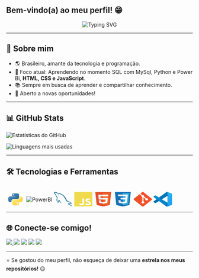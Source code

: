 ## Bem-vindo(a) ao meu perfil! 😁


<div align="center">
  <img src="https://readme-typing-svg.herokuapp.com?font=Fira+Code&weight=600&size=22&pause=1000&color=E8002D&center=true&vCenter=true&width=600&lines=💻+Desenvolvedor!;🚀+Sempre+aprendendo+novas+tecnologias!;&cursor=true" alt="Typing SVG" />
</div>

---

## 🚀 Sobre mim

* 🌎 Brasileiro, amante da tecnologia e programação.
* 🎯 Foco atual: Aprendendo no momento SQL com MySql, Python e Power Bi, **HTML, CSS e JavaScript**.
* 📚 Sempre em busca de aprender e compartilhar conhecimento.
* 🤝 Aberto a novas oportunidades!

---

## 📊 GitHub Stats

![Estatísticas do GitHub](https://github-readme-stats.vercel.app/api?username=kaioalmeida7&show_icons=true&theme=tokyonight)

![Linguagens mais usadas](https://github-readme-stats.vercel.app/api/top-langs/?username=kaioalmeida7&layout=compact&theme=tokyonight)

---

## 🛠️ Tecnologias e Ferramentas

<div style="display: inline_block"><br>
  <img align="center" alt="Python" height="40" width="50" src="https://raw.githubusercontent.com/devicons/devicon/master/icons/python/python-original.svg">
  <img align="center" alt="PowerBI" height="40" width="50" src="https://img.icons8.com/color/452/power-bi.png">
  <img align="center" alt="MySQL" height="40" width="50" src="https://raw.githubusercontent.com/devicons/devicon/master/icons/mysql/mysql-original.svg">
  <img align="center" alt="Js" height="40" width="50" src="https://raw.githubusercontent.com/devicons/devicon/master/icons/javascript/javascript-plain.svg">
  <img align="center" alt="HTML" height="40" width="50" src="https://raw.githubusercontent.com/devicons/devicon/master/icons/html5/html5-original.svg">
  <img align="center" alt="CSS" height="40" width="50" src="https://raw.githubusercontent.com/devicons/devicon/master/icons/css3/css3-original.svg">
  <img align="center" alt="Git" height="40" width="50" src="https://raw.githubusercontent.com/devicons/devicon/master/icons/git/git-original.svg">
  <img align="center" alt="VSCode" height="40" width="50" src="https://raw.githubusercontent.com/devicons/devicon/master/icons/vscode/vscode-original.svg">
</div>

---

## 🌐 Conecte-se comigo!

<div> 
  <a href="https://wa.me/11942026245" target="_blank">
  <img src="https://img.shields.io/badge/WhatsApp-25D366?style=for-the-badge&logo=whatsapp&logoColor=white"/>
  <a href="https://instagram.com/kaioalmeida7" target="_blank"><img src="https://img.shields.io/badge/-Instagram-%23E4405F?style=for-the-badge&logo=instagram&logoColor=white" target="_blank"></a>
  <a href="https://discord.gg/391975835260944384" target="_blank"><img src="https://img.shields.io/badge/Discord-7289DA?style=for-the-badge&logo=discord&logoColor=white" target="_blank"></a> 
  <a href="mailto:kaio.almeidabarros@gmail.com"><img src="https://img.shields.io/badge/-Gmail-%23333?style=for-the-badge&logo=gmail&logoColor=white" target="_blank"></a>
  <a href="https://www.linkedin.com/in/kaio-barros-58bab0181" target="_blank"><img src="https://img.shields.io/badge/-LinkedIn-%230077B5?style=for-the-badge&logo=linkedin&logoColor=white" target="_blank"></a>
</div>

---

⭐ Se gostou do meu perfil, não esqueça de deixar uma **estrela nos meus repositórios!** 😉

</div>
 
<br>
 
